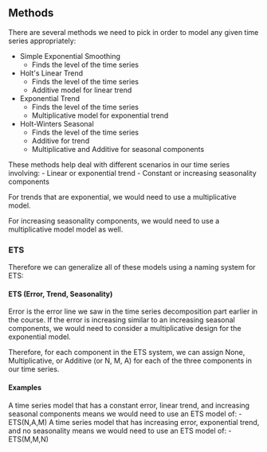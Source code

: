 ## Methods
There are several methods we need to pick in order to model any given time series appropriately:

- Simple Exponential Smoothing
    - Finds the level of the time series
- Holt's Linear Trend
    - Finds the level of the time series
    - Additive model for linear trend
- Exponential Trend
    - Finds the level of the time series
    - Multiplicative model for exponential trend
- Holt-Winters Seasonal
    - Finds the level of the time series
    - Additive for trend
    - Multiplicative and Additive for seasonal components

These methods help deal with different scenarios in our time series involving:
    - Linear or exponential trend
    - Constant or increasing seasonality components

For trends that are exponential, we would need to use a multiplicative model.

For increasing seasonality components, we would need to use a multiplicative model model as well.

### ETS
Therefore we can generalize all of these models using a naming system for ETS:

#### ETS (Error, Trend, Seasonality)
Error is the error line we saw in the time series decomposition part earlier in the course. If the error is increasing similar to an increasing seasonal components, we would need to consider a multiplicative design for the exponential model.

Therefore, for each component in the ETS system, we can assign None, Multiplicative, or Additive (or N, M, A) for each of the three components in our time series.

#### Examples
A time series model that has a constant error, linear trend, and increasing seasonal components means we would need to use an ETS model of:
    - ETS(N,A,M)
A time series model that has increasing error, exponential trend, and no seasonality means we would need to use an ETS model of:
    - ETS(M,M,N)